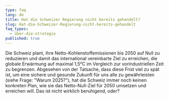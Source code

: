 ```yaml
---
type: faq
lang: de
title: Hat die Schweizer Regierung nicht bereits gehandelt?
slug: Hat-die-Schweizer-Regierung-nicht-bereits-gehandelt
faq_types:
  - über-die-strategie
published: true
---
```

Die Schweiz plant, ihre Netto-Kohlenstoffemissionen bis 2050 auf Null zu reduzieren und damit das international vereinbarte Ziel zu erreichen, die globale Erwärmung auf maximal 1,5°C im Vergleich zur vorindustriellen Zeit zu begrenzen. Abgesehen von der Tatsache, dass diese Frist viel zu spät ist, um eine sichere und gesunde Zukunft für uns alle zu gewährleisten (siehe Frage: "Warum 2025?"), hat die Schweiz immer noch keinen konkreten Plan, wie sie das Netto-Null-Ziel für 2050 umsetzen und erreichen will. Das ist nicht wirklich beruhigend, oder?